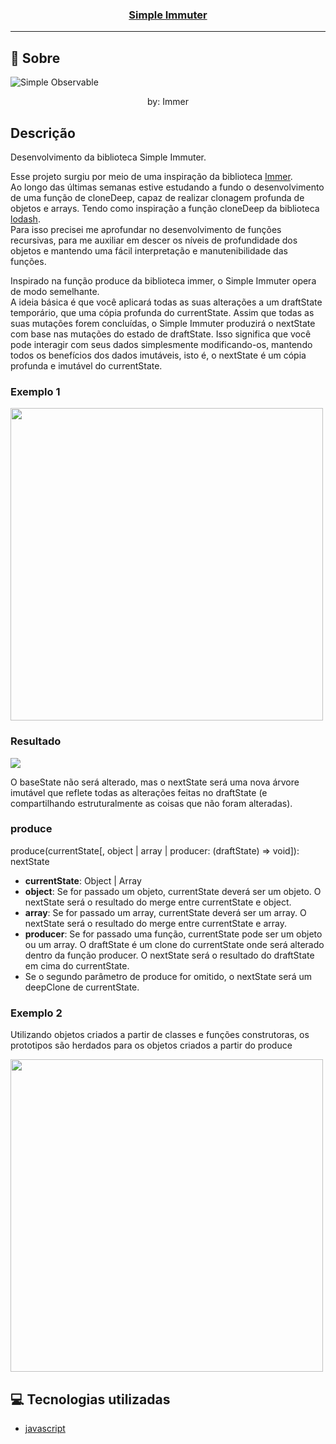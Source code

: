 <h3 align="center">
  <a href="https://github.com/Cahmoraes/simple-immuter/blob/main/src/si.js" target="_blank">Simple Immuter</a>
</h3>

---

## :rocket: Sobre
  <img style="max-width: 100%;" src="https://github.com/Cahmoraes/simple-immuter/blob/main/src/assets/images/immuter-cycle.png" alt="Simple Observable">
  <p align="center">by: Immer</p>

## Descrição
<p>Desenvolvimento da biblioteca Simple Immuter.</p>
<p>
  Esse projeto surgiu por meio de uma inspiração da biblioteca <a href="https://immerjs.github.io/immer/">Immer</a>.<br>
  Ao longo das últimas semanas estive estudando a fundo o desenvolvimento de uma função de cloneDeep, capaz de realizar clonagem profunda de objetos e arrays. Tendo como inspiração a função cloneDeep da biblioteca <a href="https://lodash.com/docs/4.17.15">lodash</a>.<br>
  Para isso precisei me aprofundar no desenvolvimento de funções recursivas, para me auxiliar em descer os níveis de profundidade dos objetos e mantendo uma fácil interpretação e manutenibilidade das funções.
</p>
<p>
  Inspirado na função produce da biblioteca immer, o Simple Immuter opera de modo semelhante.<br>
  A ideia básica é que você aplicará todas as suas alterações a um draftState temporário, que uma cópia profunda do currentState. Assim que todas as suas mutações forem concluídas, o Simple Immuter produzirá o nextState com base nas mutações do estado de draftState. Isso significa que você pode interagir com seus dados simplesmente modificando-os, mantendo todos os benefícios dos dados imutáveis, isto é, o nextState é um cópia profunda e imutável do currentState.
</p>
<h3>Exemplo 1</h3>
<img width="500" src="https://github.com/Cahmoraes/simple-immuter/blob/main/src/assets/images/example-1.png">
<h3>Resultado</h3>
<img src="https://github.com/Cahmoraes/simple-immuter/blob/main/src/assets/images/result-1.png">

<p>
  O baseState não será alterado, mas o nextState será uma nova árvore imutável que reflete todas as alterações feitas no draftState (e compartilhando estruturalmente as coisas que não foram alteradas).
</p>

<h3>produce</h3>
<p>produce(currentState[, object | array | producer: (draftState) => void]): nextState</p>
<ul>
  <li>
    <strong>currentState</strong>: Object | Array
  </li>
  <li>
    <strong>object</strong>: Se for passado um objeto, currentState deverá ser um objeto. O nextState será o resultado do merge entre currentState e object. 
  </li>
  <li>
    <strong>array</strong>: Se for passado um array, currentState deverá ser um array. O nextState será o resultado do merge entre currentState e array. 
  </li>
  <li>
    <strong>producer</strong>: Se for passado uma função, currentState pode ser um objeto ou um array. O draftState é um clone do currentState onde será alterado dentro da função producer. O nextState será o resultado do draftState em cima do currentState.
  </li>
  <li>
    Se o segundo parâmetro de produce for omitido, o nextState será um deepClone de currentState.
  </li>
</ul>

<h3>Exemplo 2</h3>
<p>
  Utilizando objetos criados a partir de classes e funções construtoras, os prototipos são herdados para os objetos criados a partir do produce
</p>
<img width="500" src="https://github.com/Cahmoraes/simple-immuter/blob/main/src/assets/images/example-2.png">

## :computer: Tecnologias utilizadas

- [javascript](https://developer.mozilla.org/pt-BR/docs/Web/JavaScript)
